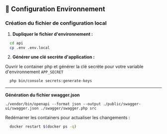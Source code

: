 ## 🔧 Configuration Environnement

### Création du fichier de configuration local

1. **Dupliquer le fichier d'environnement :**

```bash
  cd api
  cp .env .env.local
```

2. **Générer une clé secrète d'application :**

Ouvrir le container php et générer la clé secrète pour votre variable d'environnement `APP_SECRET`

```bash
  php bin/console secrets:generate-keys
```

---

**Génération du fichier swagger.json**

```
./vendor/bin/openapi --format json --output ./public/swagger-ui/swagger.json ./swagger/swagger.php src
```

Redémarrer les containers pour actualiser les changements :

```bash
  docker restart $(docker ps -q)
```
